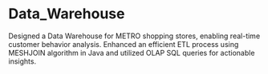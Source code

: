 # Data_Warehouse
Designed a Data Warehouse for METRO shopping stores, enabling real-time customer behavior analysis. 
Enhanced an efficient ETL process using MESHJOIN algorithm in Java and utilized OLAP SQL queries for actionable insights.

